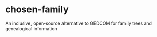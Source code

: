 # chosen-family
An inclusive, open-source alternative to GEDCOM for family trees and genealogical information
